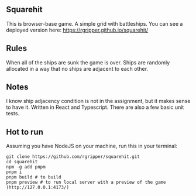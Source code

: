 ## Squarehit

This is browser-base game. A simple grid with battleships.
You can see a deployed version here: https://rgripper.github.io/squarehit/

## Rules

When all of the ships are sunk the game is over.
Ships are randomly allocated in a way that no ships are adjacent to each other.

## Notes

I know ship adjacency condition is not in the assignment, but it makes sense to have it.
Written in React and Typescript.
There are also a few basic unit tests.

## Hot to run

Assuming you have NodeJS on your machine, run this in your terminal:

```shell
git clone https://github.com/rgripper/squarehit.git
cd squarehit
npm -g add pnpm
pnpm i
pnpm build # to build
pnpm preview # to run local server with a preview of the game (http://127.0.0.1:4173/)
```
